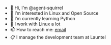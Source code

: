 - 👋 Hi, I’m @agent-squirrel
- 👀 I’m interested in Linux and Open Source
- 🌱 I’m currently learning Python
- :penguin: I work with Linux a lot
- 📫 How to reach me: [email](mailto:aheathcote@linux.com)
- :clipboard: I manage the development team at Launtel

<!---
agent-squirrel/agent-squirrel is a ✨ special ✨ repository because its `README.md` (this file) appears on your GitHub profile.
You can click the Preview link to take a look at your changes.
--->
